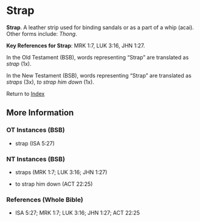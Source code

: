# Strap
**Strap**. 
A leather strip used for binding sandals or as a part of a whip (acai). 
Other forms include: 
*Thong*. 


**Key References for Strap**: 
MRK 1:7, LUK 3:16, JHN 1:27. 


In the Old Testament (BSB), words representing “Strap” are translated as 
*strap* (1x). 


In the New Testament (BSB), words representing “Strap” are translated as 
*straps* (3x), *to strap him down* (1x). 


Return to [Index](00-Index.md)

## More Information

### OT Instances (BSB)

* strap (ISA 5:27)



### NT Instances (BSB)

* straps (MRK 1:7; LUK 3:16; JHN 1:27)

* to strap him down (ACT 22:25)



### References (Whole Bible)

* ISA 5:27; MRK 1:7; LUK 3:16; JHN 1:27; ACT 22:25



